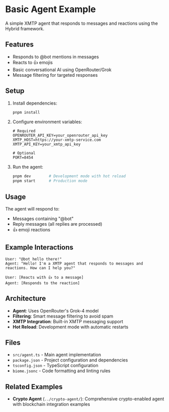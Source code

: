 # Basic Agent Example

A simple XMTP agent that responds to messages and reactions using the Hybrid framework.

## Features

- Responds to @bot mentions in messages
- Reacts to 👍 emojis 
- Basic conversational AI using OpenRouter/Grok
- Message filtering for targeted responses

## Setup

1. Install dependencies:
   ```bash
   pnpm install
   ```

2. Configure environment variables:
   ```env
   # Required
   OPENROUTER_API_KEY=your_openrouter_api_key
   XMTP_HOST=https://your-xmtp-service.com
   XMTP_API_KEY=your_xmtp_api_key
   
   # Optional
   PORT=8454
   ```

3. Run the agent:
   ```bash
   pnpm dev        # Development mode with hot reload
   pnpm start      # Production mode
   ```

## Usage

The agent will respond to:
- Messages containing "@bot"
- Reply messages (all replies are processed)
- 👍 emoji reactions

## Example Interactions

```
User: "@bot hello there!"
Agent: "Hello! I'm a XMTP agent that responds to messages and reactions. How can I help you?"

User: [Reacts with 👍 to a message]
Agent: [Responds to the reaction]
```

## Architecture

- **Agent**: Uses OpenRouter's Grok-4 model
- **Filtering**: Smart message filtering to avoid spam
- **XMTP Integration**: Built-in XMTP messaging support
- **Hot Reload**: Development mode with automatic restarts

## Files

- `src/agent.ts` - Main agent implementation
- `package.json` - Project configuration and dependencies
- `tsconfig.json` - TypeScript configuration
- `biome.jsonc` - Code formatting and linting rules

## Related Examples

- **Crypto Agent** (`../crypto-agent/`): Comprehensive crypto-enabled agent with blockchain integration examples